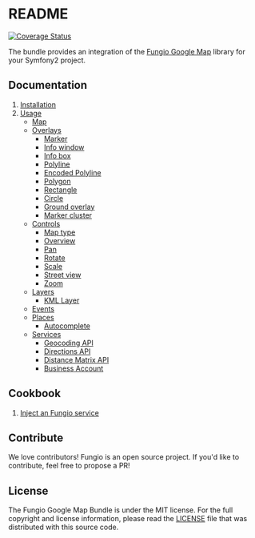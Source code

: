 # README

[![Coverage Status](https://coveralls.io/repos/fungio/FungioGoogleMapBundle/badge.png?branch=master)](https://coveralls.io/r/fungio/FungioGoogleMapBundle?branch=master)

The bundle provides an integration of the [Fungio Google Map](https://github.com/fungio/fungio-google-map) library for
your Symfony2 project.

## Documentation

 1. [Installation](http://github.com/fungio/FungioGoogleMapBundle/blob/master/Resources/doc/installation.md)
 2. [Usage](http://github.com/fungio/FungioGoogleMapBundle/blob/master/Resources/doc/usage.md)
    - [Map](http://github.com/fungio/FungioGoogleMapBundle/blob/master/Resources/doc/usage/map.md)
    - [Overlays](http://github.com/fungio/FungioGoogleMapBundle/blob/master/Resources/doc/usage/overlays/index.md)
       - [Marker](http://github.com/fungio/FungioGoogleMapBundle/blob/master/Resources/doc/usage/overlays/marker.md)
       - [Info window](http://github.com/fungio/FungioGoogleMapBundle/blob/master/Resources/doc/usage/overlays/info_window.md)
       - [Info box](http://github.com/fungio/FungioGoogleMapBundle/blob/master/Resources/doc/usage/overlays/info_box.md)
       - [Polyline](http://github.com/fungio/FungioGoogleMapBundle/blob/master/Resources/doc/usage/overlays/polyline.md)
       - [Encoded Polyline](http://github.com/fungio/FungioGoogleMapBundle/blob/master/Resources/doc/usage/overlays/encoded_polyline.md)
       - [Polygon](http://github.com/fungio/FungioGoogleMapBundle/blob/master/Resources/doc/usage/overlays/polygon.md)
       - [Rectangle](http://github.com/fungio/FungioGoogleMapBundle/blob/master/Resources/doc/usage/overlays/rectangle.md)
       - [Circle](http://github.com/fungio/FungioGoogleMapBundle/blob/master/Resources/doc/usage/overlays/circle.md)
       - [Ground overlay](http://github.com/fungio/FungioGoogleMapBundle/blob/master/Resources/doc/usage/overlays/ground_overlay.md)
       - [Marker cluster](http://github.com/fungio/FungioGoogleMapBundle/blob/master/Resources/doc/usage/overlays/marker_cluster.md)
    - [Controls](http://github.com/fungio/FungioGoogleMapBundle/blob/master/Resources/doc/usage/controls/index.md)
       - [Map type](http://github.com/fungio/FungioGoogleMapBundle/blob/master/Resources/doc/usage/controls/map_type.md)
       - [Overview](http://github.com/fungio/FungioGoogleMapBundle/blob/master/Resources/doc/usage/controls/overview.md)
       - [Pan](http://github.com/fungio/FungioGoogleMapBundle/blob/master/Resources/doc/usage/controls/pan.md)
       - [Rotate](http://github.com/fungio/FungioGoogleMapBundle/blob/master/Resources/doc/usage/controls/rotate.md)
       - [Scale](http://github.com/fungio/FungioGoogleMapBundle/blob/master/Resources/doc/usage/controls/scale.md)
       - [Street view](http://github.com/fungio/FungioGoogleMapBundle/blob/master/Resources/doc/usage/controls/street_view.md)
       - [Zoom](http://github.com/fungio/FungioGoogleMapBundle/blob/master/Resources/doc/usage/controls/zoom.md)
    - [Layers](http://github.com/fungio/FungioGoogleMapBundle/blob/master/Resources/doc/usage/layers/index.md)
       - [KML Layer](http://github.com/fungio/FungioGoogleMapBundle/blob/master/Resources/doc/usage/layers/kml_layer.md)
    - [Events](http://github.com/fungio/FungioGoogleMapBundle/blob/master/Resources/doc/usage/events.md)
    - [Places](http://github.com/fungio/FungioGoogleMapBundle/blob/master/Resources/doc/usage/places/index.md)
         - [Autocomplete](http://github.com/fungio/FungioGoogleMapBundle/blob/master/Resources/doc/usage/places/autocomplete.md)
    - [Services](http://github.com/fungio/FungioGoogleMapBundle/blob/master/Resources/doc/usage/services/index.md)
       - [Geocoding API](http://github.com/fungio/FungioGoogleMapBundle/blob/master/Resources/doc/usage/services/geocoding/geocoder.md)
       - [Directions API](http://github.com/fungio/FungioGoogleMapBundle/blob/master/Resources/doc/usage/services/directions/directions.md)
       - [Distance Matrix API](http://github.com/fungio/FungioGoogleMapBundle/blob/master/Resources/doc/usage/services/distance_matrix/distance_matrix.md)
       - [Business Account](http://github.com/fungio/FungioGoogleMapBundle/blob/master/Resources/doc/usage/services/business_account.md)

## Cookbook

  1. [Inject an Fungio service](http://github.com/fungio/FungioGoogleMapBundle/blob/master/Resources/doc/cookbook/dependency_injection.md)

## Contribute

We love contributors! Fungio is an open source project. If you'd like to contribute, feel free to propose a PR!

## License

The Fungio Google Map Bundle is under the MIT license. For the full copyright and license information, please read the
[LICENSE](https://github.com/fungio/FungioGoogleMapBundle/blob/master/LICENSE) file that was distributed with this
source code.
